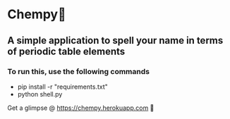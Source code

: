 # Chempy🔬
## A simple application to spell your name in terms of periodic table elements

### To run this, use the following commands
-  pip install -r "requirements.txt"
-  python shell.py

Get a glimpse @ https://chempy.herokuapp.com 💫